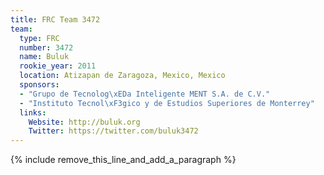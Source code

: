 ```yaml
---
title: FRC Team 3472
team:
  type: FRC
  number: 3472
  name: Buluk
  rookie_year: 2011
  location: Atizapan de Zaragoza, Mexico, Mexico
  sponsors:
  - "Grupo de Tecnolog\xEDa Inteligente MENT S.A. de C.V."
  - "Instituto Tecnol\xF3gico y de Estudios Superiores de Monterrey"
  links:
    Website: http://buluk.org
    Twitter: https://twitter.com/buluk3472
---
```


{% include remove_this_line_and_add_a_paragraph %}